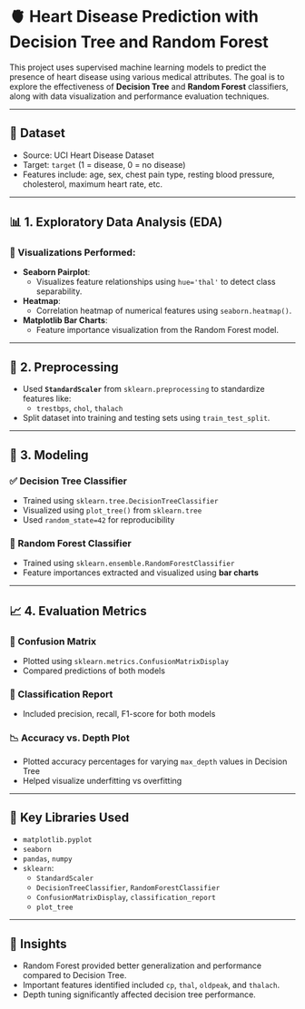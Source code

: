 # 🫀 Heart Disease Prediction with Decision Tree and Random Forest

This project uses supervised machine learning models to predict the presence of heart disease using various medical attributes. The goal is to explore the effectiveness of **Decision Tree** and **Random Forest** classifiers, along with data visualization and performance evaluation techniques.

---

## 📁 Dataset

- Source: UCI Heart Disease Dataset
- Target: `target` (1 = disease, 0 = no disease)
- Features include: age, sex, chest pain type, resting blood pressure, cholesterol, maximum heart rate, etc.

---

## 📊 1. Exploratory Data Analysis (EDA)

### 📌 Visualizations Performed:
- **Seaborn Pairplot**:
  - Visualizes feature relationships using `hue='thal'` to detect class separability.
- **Heatmap**:
  - Correlation heatmap of numerical features using `seaborn.heatmap()`.
- **Matplotlib Bar Charts**:
  - Feature importance visualization from the Random Forest model.

---

## 🧹 2. Preprocessing

- Used **`StandardScaler`** from `sklearn.preprocessing` to standardize features like:
  - `trestbps`, `chol`, `thalach`
- Split dataset into training and testing sets using `train_test_split`.

---

## 🌳 3. Modeling

### ✅ Decision Tree Classifier
- Trained using `sklearn.tree.DecisionTreeClassifier`
- Visualized using `plot_tree()` from `sklearn.tree`
- Used `random_state=42` for reproducibility

### 🌲 Random Forest Classifier
- Trained using `sklearn.ensemble.RandomForestClassifier`
- Feature importances extracted and visualized using **bar charts**

---

## 📈 4. Evaluation Metrics

### 🧾 Confusion Matrix
- Plotted using `sklearn.metrics.ConfusionMatrixDisplay`
- Compared predictions of both models

### 📃 Classification Report
- Included precision, recall, F1-score for both models

### 📉 Accuracy vs. Depth Plot
- Plotted accuracy percentages for varying `max_depth` values in Decision Tree
- Helped visualize underfitting vs overfitting

---

## 📌 Key Libraries Used

- `matplotlib.pyplot`
- `seaborn`
- `pandas`, `numpy`
- `sklearn`:
  - `StandardScaler`
  - `DecisionTreeClassifier`, `RandomForestClassifier`
  - `ConfusionMatrixDisplay`, `classification_report`
  - `plot_tree`

---

## 🧠 Insights

- Random Forest provided better generalization and performance compared to Decision Tree.
- Important features identified included `cp`, `thal`, `oldpeak`, and `thalach`.
- Depth tuning significantly affected decision tree performance.


